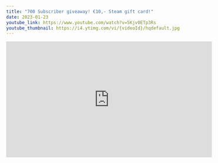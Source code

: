 ```yaml
---
title: "700 Subscriber giveaway! €10,- Steam gift card!"
date: 2023-01-23
youtube_link: https://www.youtube.com/watch?v=5Kjv0ETp3Rs
youtube_thumbnail: https://i4.ytimg.com/vi/{videoId}/hqdefault.jpg
---
```

<iframe width="560" height="315" src="https://www.youtube.com/embed/5Kjv0ETp3Rs" title="700 Subscriber giveaway! €10,- Steam gift card!" frameborder="0" allow="accelerometer; autoplay; clipboard-write; encrypted-media; gyroscope; picture-in-picture; web-share" allowfullscreen></iframe>
